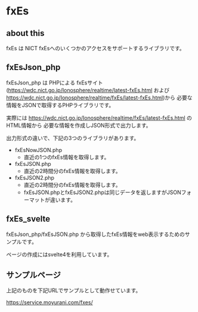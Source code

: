 # fxEs
## about this
fxEs は NICT fxEsへのいくつかのアクセスをサポートするライブラリです。

## fxEsJson_php
fxEsJson_php は PHPによる fxEsサイト(https://wdc.nict.go.jp/Ionosphere/realtime/latest-fxEs.html および https://wdc.nict.go.jp/Ionosphere/realtime/fxEs/latest-fxEs.html)から 必要な情報をJSONで取得するPHPライブラリです。

実際には
https://wdc.nict.go.jp/Ionosphere/realtime/fxEs/latest-fxEs.html
のHTML情報から 必要な情報を作成しJSON形式で出力します。

出力形式の違いで、下記の3つのライブラリがあります。

- fxEsNowJSON.php
  * 直近の1つのfxEs情報を取得します。
- fxEsJSON.php
  * 直近の2時間分のfxEs情報を取得します。
- fxEsJSON2.php
  * 直近の2時間分のfxEs情報を取得します。
  * fxEsJSON.phpとfxEsJSON2.phpは同じデータを返しますがJSONフォーマットが違います。


## fxEs_svelte
fxEsJson_php/fxEsJSON.php から取得したfxEs情報をweb表示するためのサンプルです。

ページの作成にはsvelte4を利用しています。


## サンプルページ
上記のものを下記URLでサンプルとして動作せています。

https://service.moyurani.com/fxes/

